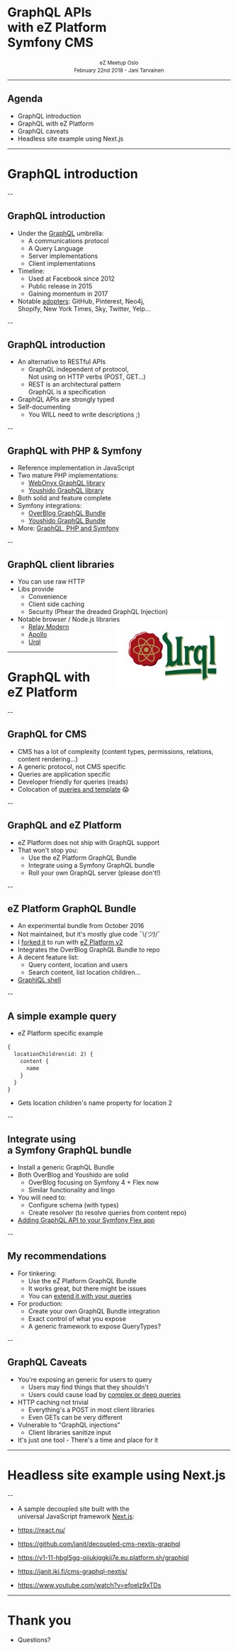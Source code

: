 # GraphQL APIs<br /> with eZ Platform<br />Symfony CMS

<center><small>eZ Meetup Oslo<br />February 22nd 2018 - Jani Tarvainen</small></center>

---

## Agenda

 - GraphQL introduction
 - GraphQL with eZ Platform
 - GraphQL caveats
 - Headless site example using Next.js

---

# GraphQL introduction

--

## GraphQL introduction

- Under the <a href="http://graphql.org">GraphQL</a> umbrella:
  - A communications protocol
  - A Query Language
  - Server implementations
  - Client implementations
- Timeline:
  - Used at Facebook since 2012
  - Public release in 2015
  - Gaining momentum in 2017
- Notable <a href="http://graphql.org/users/">adopters</a>: GitHub, Pinterest, Neo4j,<br /> Shopify, New York Times, Sky, Twitter, Yelp…

--

## GraphQL introduction

- An alternative to RESTful APIs
  - GraphQL independent of protocol,<br />
    Not using on HTTP verbs (POST, GET…)
  - REST is an architectural pattern<br />
  GraphQL is a specification
- GraphQL APIs are strongly typed
- Self-documenting
  - You WILL need to write descriptions ;)

--

## GraphQL with PHP &amp; Symfony

- Reference implementation in JavaScript
- Two mature PHP implementations:
  - <a href="https://github.com/webonyx/graphql-php">WebOnyx GraphQL library</a>
  - <a href="https://github.com/Youshido/GraphQL">Youshido GraphQL library</a>
- Both solid and feature complete
- Symfony integrations:
   - <a href="https://github.com/overblog/GraphQLBundle">OverBlog GraphQL Bundle</a>
   - <a href="https://github.com/Youshido/GraphQLBundle">Youshido GraphQL Bundle</a>
- More: <a href="https://symfony.fi/entry/state-of-graphql-php-libraries-and-symfony-integrations-in-2017">GraphQL, PHP and Symfony</a>

--

## GraphQL client libraries

 - You can use raw HTTP
 - Libs provide
   - Convenience
   - Client side caching
   - Security (Phear the dreaded GraphQL Injection)
 - Notable browser / Node.js libraries     
   - <img src="/img/urql-logo.png" alt="Urql" style="max-height:150px; display:inline-block;float:right;" /> <a href="https://code.facebook.com/posts/1362748677097871/relay-modern-simpler-faster-more-extensible/">Relay Modern</a>
   - <a href="https://www.apollographql.com">Apollo</a>
   - <a href="https://github.com/FormidableLabs/urql">Urql</a>



---

# GraphQL with<br />eZ Platform

--

## GraphQL for CMS

- CMS has a lot of complexity (content types, permissions, relations, content rendering…)
- A generic protocol, not CMS specific
- Queries are application specific
- Developer friendly for queries (reads)
- Colocation of <a href="https://twitter.com/velmu/status/911839955718213632">queries and template</a> 😱

--

## GraphQL and eZ Platform

 - eZ Platform does not ship with GraphQL support
 - That won't stop you:
   - Use the eZ Platform GraphQL Bundle
   - Integrate using a Symfony GraphQL bundle
   - Roll your own GraphQL server (please don't!)

--

## eZ Platform GraphQL Bundle

- An experimental bundle from October 2016
- Not maintained, but it's mostly glue code ¯\\_(ツ)_/¯
- I <a href="https://github.com/janit/ezplatform-graphql-bundle">forked it</a> to run with <a href="https://ezplatform.com/Blog/eZ-Platform-2.0-and-1.13-have-arrived">eZ Platform v2</a>
- Integrates the OverBlog GraphQL Bundle to repo
- A decent feature list:
  - Query content, location and users
  - Search content, list location children…
- <a href="https://master-7rqtwti-dyxa6s2xeqt7y.eu.platform.sh/graphiql">GraphiQL shell</a>

--

## A simple example query

- eZ Platform specific example
```
{
  locationChildren(id: 2) {
    content {
      name
    }
  }
}
```
- Gets location children's name property for location 2

--

## Integrate using<br />a Symfony GraphQL bundle

- Install a generic GraphQL Bundle
- Both OverBlog and Youshido are solid
  - OverBlog focusing on Symfony 4 + Flex now
  - Similar functionality and lingo
- You will need to:
  - Configure schema (with types)
  - Create resolver (to resolve queries from content repo)
- <a href="https://symfony.fi/entry/adding-a-graphql-api-to-your-symfony-flex-app">Adding GraphQL API to your Symfony Flex app</a>

--

## My recommendations

- For tinkering:
  - Use the eZ Platform GraphQL Bundle
  - It works great, but there might be issues
  - You can <a href="https://janit.iki.fi/ez-rest-graphql/#/5">extend it with your queries</a>
- For production:
  - Create your own GraphQL Bundle integration
  - Exact control of what you expose
  - A generic framework to expose QueryTypes?

--

## GraphQL Caveats

- You're exposing an generic for users to query
  - Users may find things that they shouldn't
  - Users could cause load by <a href="http://graphql-ruby.org/queries/complexity_and_depth.html">complex or deep queries</a>
- HTTP caching not trivial
  - Everything's a POST in most client libraries
  - Even GETs can be very different
- Vulnerable to "GraphQL injections"
  - Client libraries sanitize input
- It's just one tool - There's a time and place for it

---

# Headless site example using Next.js

--

- A sample decoupled site built with the<br />universal JavaScript framework <a href="https://react-etc.net/entry/next-js-is-the-universal-react-framework-you-ve-been-looking-for">Next.js</a>:

 - https://react.nu/
 - https://github.com/janit/decoupled-cms-nextjs-graphql
 - https://v1-11-hbgl5gq-oiiukjqgkij7e.eu.platform.sh/graphiql
 - https://janit.iki.fi/cms-graphql-nextjs/
 - https://www.youtube.com/watch?v=efoeIz9xTDs

---

# Thank you

- Questions?